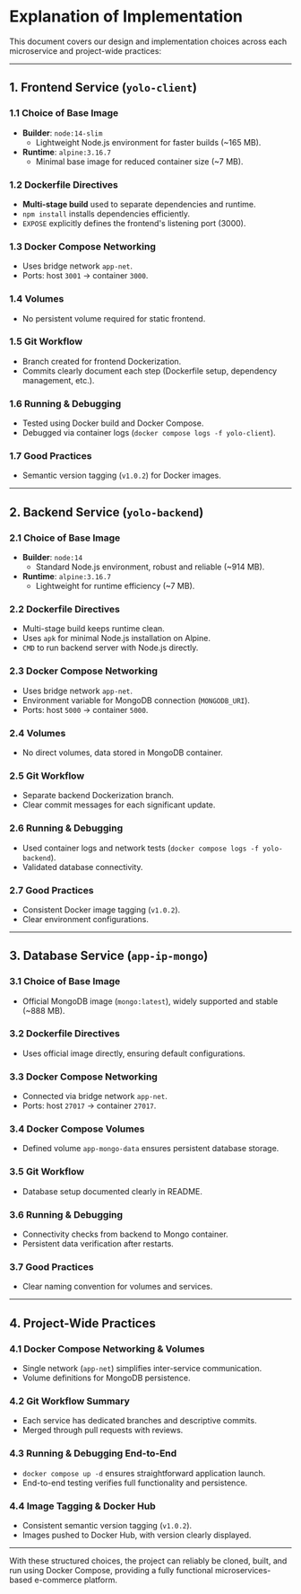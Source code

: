 # Explanation of Implementation

This document covers our design and implementation choices across each microservice and project-wide practices:

---

## 1. Frontend Service (`yolo-client`)

### 1.1 Choice of Base Image
- **Builder**: `node:14-slim`
  - Lightweight Node.js environment for faster builds (~165 MB).
- **Runtime**: `alpine:3.16.7`
  - Minimal base image for reduced container size (~7 MB).

### 1.2 Dockerfile Directives
- **Multi-stage build** used to separate dependencies and runtime.
- `npm install` installs dependencies efficiently.
- `EXPOSE` explicitly defines the frontend's listening port (3000).

### 1.3 Docker Compose Networking
- Uses bridge network `app-net`.
- Ports: host `3001` → container `3000`.

### 1.4 Volumes
- No persistent volume required for static frontend.

### 1.5 Git Workflow
- Branch created for frontend Dockerization.
- Commits clearly document each step (Dockerfile setup, dependency management, etc.).

### 1.6 Running & Debugging
- Tested using Docker build and Docker Compose.
- Debugged via container logs (`docker compose logs -f yolo-client`).

### 1.7 Good Practices
- Semantic version tagging (`v1.0.2`) for Docker images.

---

## 2. Backend Service (`yolo-backend`)

### 2.1 Choice of Base Image
- **Builder**: `node:14`
  - Standard Node.js environment, robust and reliable (~914 MB).
- **Runtime**: `alpine:3.16.7`
  - Lightweight for runtime efficiency (~7 MB).

### 2.2 Dockerfile Directives
- Multi-stage build keeps runtime clean.
- Uses `apk` for minimal Node.js installation on Alpine.
- `CMD` to run backend server with Node.js directly.

### 2.3 Docker Compose Networking
- Uses bridge network `app-net`.
- Environment variable for MongoDB connection (`MONGODB_URI`).
- Ports: host `5000` → container `5000`.

### 2.4 Volumes
- No direct volumes, data stored in MongoDB container.

### 2.5 Git Workflow
- Separate backend Dockerization branch.
- Clear commit messages for each significant update.

### 2.6 Running & Debugging
- Used container logs and network tests (`docker compose logs -f yolo-backend`).
- Validated database connectivity.

### 2.7 Good Practices
- Consistent Docker image tagging (`v1.0.2`).
- Clear environment configurations.

---

## 3. Database Service (`app-ip-mongo`)

### 3.1 Choice of Base Image
- Official MongoDB image (`mongo:latest`), widely supported and stable (~888 MB).

### 3.2 Dockerfile Directives
- Uses official image directly, ensuring default configurations.

### 3.3 Docker Compose Networking
- Connected via bridge network `app-net`.
- Ports: host `27017` → container `27017`.

### 3.4 Docker Compose Volumes
- Defined volume `app-mongo-data` ensures persistent database storage.

### 3.5 Git Workflow
- Database setup documented clearly in README.

### 3.6 Running & Debugging
- Connectivity checks from backend to Mongo container.
- Persistent data verification after restarts.

### 3.7 Good Practices
- Clear naming convention for volumes and services.

---

## 4. Project-Wide Practices

### 4.1 Docker Compose Networking & Volumes
- Single network (`app-net`) simplifies inter-service communication.
- Volume definitions for MongoDB persistence.

### 4.2 Git Workflow Summary
- Each service has dedicated branches and descriptive commits.
- Merged through pull requests with reviews.

### 4.3 Running & Debugging End-to-End
- `docker compose up -d` ensures straightforward application launch.
- End-to-end testing verifies full functionality and persistence.

### 4.4 Image Tagging & Docker Hub
- Consistent semantic version tagging (`v1.0.2`).
- Images pushed to Docker Hub, with version clearly displayed.

---

With these structured choices, the project can reliably be cloned, built, and run using Docker Compose, providing a fully functional microservices-based e-commerce platform.

